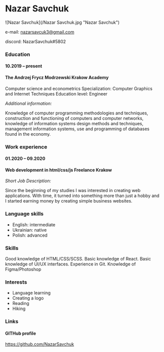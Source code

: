 # Nazar Savchuk
![Nazar Savchuk](/Nazar Savchuk.jpg "Nazar Savchuk")

e-mail: nazarsavcuk3@gmail.com

discord: NazarSavchuk#5802

### Education
#### 10.2019 – present 
#### The Andrzej Frycz Modrzewski Krakow Academy
Computer science and econometrics
Specialization: Computer Graphics and Internet Techniques Education level:
Engineer 

*Additional information:*

Knowledge of computer programming methodologies and techniques, construction
and functioning of computers and computer networks, knowledge of information
systems design methods and techniques, management information systems, use
and programming of databases found in the economy.

### Work experience
#### 01.2020 – 09.2020
#### Web development in html/css/js Freelance Krakow
*Short Job Description:*

Since the beginning of my studies I was interested in creating web applications.
With time, it turned into something more than just a hobby and I started earning
money by creating simple business websites.

### Language skills
* English: intermediate
* Ukrainian: native
* Polish: advanced
### Skills
Good knowledge of HTML/CSS/SCSS. Basic knowledge of React. Basic knowledge of UI/UX interfaces.
Experience in Git. Knowledge of Figma/Photoshop
### Interests
* Language learning
* Creating a logo
* Reading
* Hiking
### Links
#### GITHub profile
https://github.com/NazarSavchuk